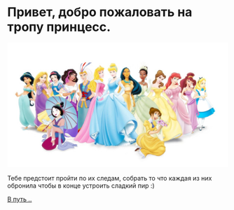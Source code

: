 # Привет, добро пожаловать на тропу принцесс.

![Quest](img/intro.jpg)

Тебе предстоит пройти по их следам, собрать то что каждая из них обронила чтобы в конце устроить сладкий пир :)

[В путь ..](01)

<script type="javscript">
document.cookie = "questStarted=true; expires=Fri, 31 Dec 9999 23:59:59 GMT";
</script>
